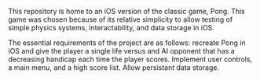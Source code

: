 This repository is home to an iOS version of the classic game, Pong. This game was chosen because of its relative simplicity to allow testing of simple physics systems, interactability, and data storage in iOS.

The essential requirements of the project are as follows:
recreate Pong in iOS and give the player a single life versus and AI opponent that has a decreasing handicap each time the player scores. Implement user controls, a main menu, and a high score list. Allow persistant data storage.
